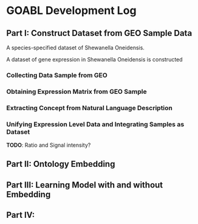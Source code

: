 # GOABL Development Log

## Part I: Construct Dataset from GEO Sample Data

A species-specified dataset of Shewanella Oneidensis.

A dataset of gene expression in Shewanella Oneidensis is constructed

### Collecting Data Sample from GEO

### Obtaining Expression Matrix from GEO Sample

### Extracting Concept from Natural Language Description

### Unifying Expression Level Data and Integrating Samples as Dataset

**TODO**: Ratio and Signal intensity?

## Part II: Ontology Embedding

## Part III: Learning Model with and without Embedding

## Part IV: 
